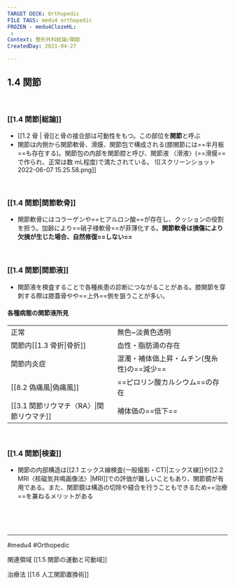 ```yaml
---
TARGET DECK: Orthopedic
FILE TAGS: medu4 orthopedic
FROZEN - medu4ClozeHL:
 : 
Context: 整形外科総論/関節
CreatedDay: 2021-04-27

---
```

## 1.4 関節

<br>

### [[1.4 関節|総論]]
* [[1.2 骨 | 骨]]と骨の接合部は可動性をもつ。この部位を**関節**と呼ぶ
* 関節は内側から関節軟骨、滑膜、関節包で構成される(膝関節には==半月板==も存在する)。関節包の内部を関節腔と呼び、関節液 〈滑液〉(==滑膜==で作られ、正常は数 mL程度)で満たされている。
![[スクリーンショット 2022-06-07 15.25.58.png]]
<!--ID: 1619431066345-->


<br>

### [[1.4 関節|関節軟骨]]
* 関節軟骨にはコラーゲンや==ヒアルロン酸==が存在し、クッションの役割を担う。加齢により==硝子様軟骨==が菲薄化する。**関節軟骨は損傷により欠損が生じた場合、自然修復==しない==**
<!--ID: 1619431066350-->


<br>


### [[1.4 関節|関節液]]
* 関節液を検査することで各種疾患の診断につながることがある。膝関節を穿刺する際は膝蓋骨やや==上外==側を狙うことが多い。
#### 各種病態の関節液所見
| | |
|---|---|
|正常|無色~淡黄色透明|
|関節内[[1.3 骨折\|骨折]]|血性・脂肪滴の存在|
|関節内炎症|混濁・補体価上昇・ムチン(曳糸性)の==減少==|
|[[8.2 偽痛風\|偽痛風]]|==ピロリン酸カルシウム==の存在|
|[[3.1 関節リウマチ〈RA〉\|関節リウマチ]]|補体価の==低下==|
<!--ID: 1619431066356-->




<br>

### [[1.4 関節|検査]]
* 関節の内部構造は[[2.1 エックス線検査(一般撮影・CT)|エックス線]]や[[2.2 MRI〈核磁気共鳴画像法〉|MRI]]での評価が難しいこともあり、関節鏡が有用である。また、関節鏡は構造の切除や縫合を行うこともできるため==治療==を兼ねるメリットがある
<!--ID: 1619431066367-->


<br><br><br>

---
#medu4 #Orthopedic


関連領域
[[1.5 関節の運動と可動域]]

治療法
[[1.6 人工関節置換術]]